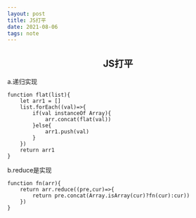 ```yaml
---
layout: post
title: JS打平
date: 2021-08-06
tags: note
---
```


<h2 align = "center">JS打平</h2>

a.递归实现
```
function flat(list){
	let arr1 = []
	list.forEach((val)=>{
		if(val instanceOf Array){
			arr.concat(flat(val))
		}else{
			arr1.push(val)
		}
	})
	return arr1
}
```

b.reduce是实现

```
function fn(arr){
	return arr.reduce((pre,cur)=>{
		return pre.concat(Array.isArray(cur)?fn(cur):cur))
	})
}
```

